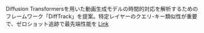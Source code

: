 Diffusion Transformersを用いた動画生成モデルの時間的対応を解析するためのフレームワーク「DiffTrack」を提案。特定レイヤーのクエリ-キー類似性が重要で、ゼロショット追跡で最先端性能を
[Link](http://arxiv.org/abs/2506.17220v1)
